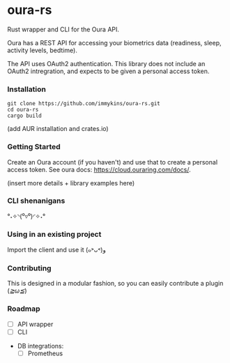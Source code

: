 oura-rs
==

Rust wrapper and CLI for the Oura API.

Oura has a REST API for accessing your biometrics data (readiness, sleep, activity levels, bedtime).

The API uses OAuth2 authentication. This library does not include an OAuth2 intregration, and expects to be given a personal access token.

### Installation

```
git clone https://github.com/immykins/oura-rs.git
cd oura-rs
cargo build
```

(add AUR installation and crates.io)

### Getting Started

Create an Oura account (if you haven't) and use that to create a personal access token. See oura docs:  https://cloud.ouraring.com/docs/.

(insert more details + library examples here)

### CLI shenanigans

°˖✧◝(⁰▿⁰)◜✧˖°

### Using in an existing project

Import the client and use it (๑˃ᴗ˂)ﻭ

### Contributing

This is designed in a modular fashion, so you can easily contribute a plugin (*≧ω≦*)

### Roadmap

- [ ] API wrapper
- [ ] CLI
- DB integrations:
  - [ ] Prometheus